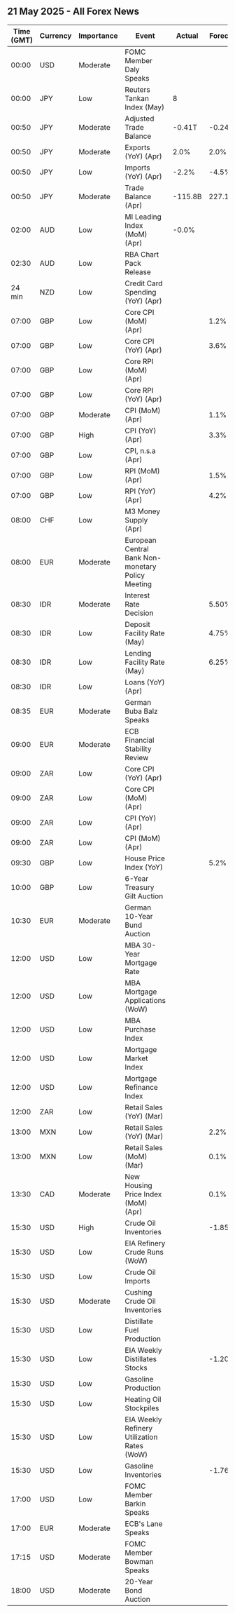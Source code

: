 ## 21 May 2025 - All Forex News

| Time (GMT) | Currency | Importance | Event | Actual | Forecast | Previous |
|------|----------|------------|-------|--------|----------|----------|
| 00:00 | USD | Moderate | FOMC Member Daly Speaks |  |  |  |
| 00:00 | JPY | Low | Reuters Tankan Index (May) | 8 |  | 9 |
| 00:50 | JPY | Moderate | Adjusted Trade Balance | -0.41T | -0.24T | -0.29T |
| 00:50 | JPY | Moderate | Exports (YoY) (Apr) | 2.0% | 2.0% | 4.0% |
| 00:50 | JPY | Low | Imports (YoY) (Apr) | -2.2% | -4.5% | 1.8% |
| 00:50 | JPY | Moderate | Trade Balance (Apr) | -115.8B | 227.1B | 559.4B |
| 02:00 | AUD | Low | MI Leading Index (MoM) (Apr) | -0.0% |  | -0.2% |
| 02:30 | AUD | Low | RBA Chart Pack Release |  |  |  |
| 24 min | NZD | Low | Credit Card Spending (YoY) (Apr) |  |  | 0.8% |
| 07:00 | GBP | Low | Core CPI (MoM) (Apr) |  | 1.2% | 0.5% |
| 07:00 | GBP | Low | Core CPI (YoY) (Apr) |  | 3.6% | 3.4% |
| 07:00 | GBP | Low | Core RPI (MoM) (Apr) |  |  | 0.3% |
| 07:00 | GBP | Low | Core RPI (YoY) (Apr) |  |  | 2.8% |
| 07:00 | GBP | Moderate | CPI (MoM) (Apr) |  | 1.1% | 0.3% |
| 07:00 | GBP | High | CPI (YoY) (Apr) |  | 3.3% | 2.6% |
| 07:00 | GBP | Low | CPI, n.s.a (Apr) |  |  | 136.50 |
| 07:00 | GBP | Low | RPI (MoM) (Apr) |  | 1.5% | 0.3% |
| 07:00 | GBP | Low | RPI (YoY) (Apr) |  | 4.2% | 3.2% |
| 08:00 | CHF | Low | M3 Money Supply (Apr) |  |  | 1,169.5B |
| 08:00 | EUR | Moderate | European Central Bank Non-monetary Policy Meeting |  |  |  |
| 08:30 | IDR | Moderate | Interest Rate Decision |  | 5.50% | 5.75% |
| 08:30 | IDR | Low | Deposit Facility Rate (May) |  | 4.75% | 5.00% |
| 08:30 | IDR | Low | Lending Facility Rate (May) |  | 6.25% | 6.50% |
| 08:30 | IDR | Low | Loans (YoY) (Apr) |  |  | 9.16% |
| 08:35 | EUR | Moderate | German Buba Balz Speaks |  |  |  |
| 09:00 | EUR | Moderate | ECB Financial Stability Review |  |  |  |
| 09:00 | ZAR | Low | Core CPI (YoY) (Apr) |  |  | 3.1% |
| 09:00 | ZAR | Low | Core CPI (MoM) (Apr) |  |  | 0.5% |
| 09:00 | ZAR | Low | CPI (YoY) (Apr) |  |  | 2.7% |
| 09:00 | ZAR | Low | CPI (MoM) (Apr) |  |  | 0.4% |
| 09:30 | GBP | Low | House Price Index (YoY) |  | 5.2% | 5.4% |
| 10:00 | GBP | Low | 6-Year Treasury Gilt Auction |  |  |  |
| 10:30 | EUR | Moderate | German 10-Year Bund Auction |  |  | 2.470% |
| 12:00 | USD | Low | MBA 30-Year Mortgage Rate |  |  | 6.86% |
| 12:00 | USD | Low | MBA Mortgage Applications (WoW) |  |  | 1.1% |
| 12:00 | USD | Low | MBA Purchase Index |  |  | 166.5 |
| 12:00 | USD | Low | Mortgage Market Index |  |  | 251.2 |
| 12:00 | USD | Low | Mortgage Refinance Index |  |  | 718.1 |
| 12:00 | ZAR | Low | Retail Sales (YoY) (Mar) |  |  | 3.9% |
| 13:00 | MXN | Low | Retail Sales (YoY) (Mar) |  | 2.2% | -1.1% |
| 13:00 | MXN | Low | Retail Sales (MoM) (Mar) |  | 0.1% | 0.2% |
| 13:30 | CAD | Moderate | New Housing Price Index (MoM) (Apr) |  | 0.1% | 0.0% |
| 15:30 | USD | High | Crude Oil Inventories |  | -1.850M | 3.454M |
| 15:30 | USD | Low | EIA Refinery Crude Runs (WoW) |  |  | 0.330M |
| 15:30 | USD | Low | Crude Oil Imports |  |  | 0.422M |
| 15:30 | USD | Moderate | Cushing Crude Oil Inventories |  |  | -1.069M |
| 15:30 | USD | Low | Distillate Fuel Production |  |  | -0.069M |
| 15:30 | USD | Low | EIA Weekly Distillates Stocks |  | -1.200M | -3.155M |
| 15:30 | USD | Low | Gasoline Production |  |  | -0.327M |
| 15:30 | USD | Low | Heating Oil Stockpiles |  |  | 0.292M |
| 15:30 | USD | Low | EIA Weekly Refinery Utilization Rates (WoW) |  |  | 1.2% |
| 15:30 | USD | Low | Gasoline Inventories |  | -1.760M | -1.022M |
| 17:00 | USD | Low | FOMC Member Barkin Speaks |  |  |  |
| 17:00 | EUR | Moderate | ECB's Lane Speaks |  |  |  |
| 17:15 | USD | Moderate | FOMC Member Bowman Speaks |  |  |  |
| 18:00 | USD | Moderate | 20-Year Bond Auction |  |  | 4.810% |
